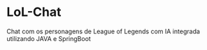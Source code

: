 # LoL-Chat
Chat com os personagens de League of Legends com IA integrada utilizando JAVA e SpringBoot
